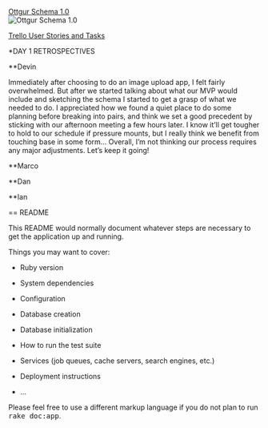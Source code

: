 [Ottgur Schema 1.0](http://marcmo.minus.com/i/b2nnUeuintv7C)  
![Ottgur Schema 1.0](http://i.minus.com/ib2nnUeuintv7C.png)

[Trello User Stories and Tasks](https://trello.com/b/8845ba6Z/ottgur)

*DAY 1 RETROSPECTIVES

**Devin

Immediately after choosing to do an image upload app, I felt fairly overwhelmed. But after we started talking about what our MVP would include and sketching the schema I started to get a grasp of what we needed to do. I appreciated how we found a quiet place to do some planning before breaking into pairs, and think we set a good precedent by sticking with our afternoon meeting a few hours later. I know it’ll get tougher to hold to our schedule if pressure mounts, but I really think we benefit from touching base in some form… Overall, I’m not thinking our process requires any major adjustments. Let’s keep it going!

**Marco

**Dan

**Ian

== README

This README would normally document whatever steps are necessary to get the
application up and running.

Things you may want to cover:

* Ruby version

* System dependencies

* Configuration

* Database creation

* Database initialization

* How to run the test suite

* Services (job queues, cache servers, search engines, etc.)

* Deployment instructions

* ...


Please feel free to use a different markup language if you do not plan to run
<tt>rake doc:app</tt>.
